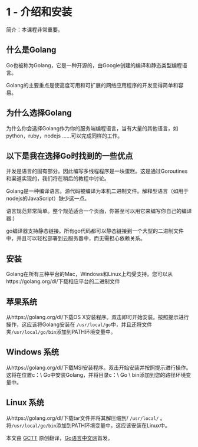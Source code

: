 1 - 介绍和安装
========================

简介：本课程非常重要。

## 什么是Golang  

Go也被称为Golang，它是一种开源的，由Google创建的编译和静态类型编程语言。  

Golang的主要重点是使高度可用和可扩展的网络应用程序的开发变得简单和容易。  

## 为什么选择Golang   

为什么你会选择Golang作为你的服务端编程语言，当有大量的其他语言，如python，ruby，nodejs ......可以完成同样的工作。  

## 以下是我在选择Go时找到的一些优点  

并发是语言的固有部分。因此编写多线程程序是一块蛋糕。这是通过Goroutines和渠道实现的，我们将在稍后的教程中讨论。  

Golang是一种编译语言。源代码被编译为本机二进制文件。解释型语言（如用于nodejs的JavaScript）缺少这一点。  

语言规范非常简单。整个规范适合一个页面，你甚至可以用它来编写你自己的编译器:)    

go编译器支持静态链接。所有go代码都可以静态链接到一个大型的二进制文件中，并且可以轻松部署到云服务器中，而无需担心依赖关系。  

## 安装  

Golang在所有三种平台的Mac，Windows和Linux上均受支持。您可以从https://golang.org/dl/下载相应平台的二进制文件  

## 苹果系统  

从https://golang.org/dl/下载OS X安装程序。双击即可开始安装。按照提示进行操作，这应该将Golang安装在 `/usr/local/go`中，并且还将文件夹`/usr/local/go/bin`添加到PATH环境变量中。    

## Windows 系统   

从https://golang.org/dl/下载MSI安装程序。双击开始安装并按照提示进行操作。这将在位置c：\ Go中安装Golang，并将目录c：\ Go \ bin添加到您的路径环境变量中。   

## Linux 系统  

从https://golang.org/dl/下载tar文件并将其解压缩到/ `/usr/local/` 。将`/usr/local/go/bin`添加到PATH环境变量中。这应该安装在Linux中。    

本文由 [GCTT](https://github.com/studygolang/GCTT) 原创翻译，[Go语言中文网](https://studygolang.com/)首发。